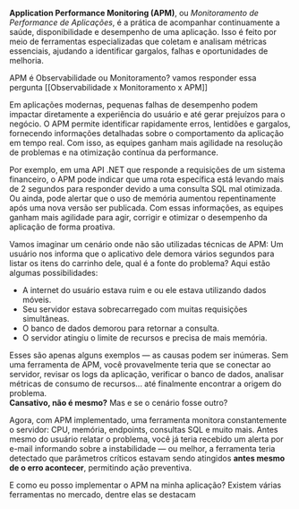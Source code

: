 **Application Performance Monitoring (APM)**, ou _Monitoramento de Performance de Aplicações_, é a prática de acompanhar continuamente a saúde, disponibilidade e desempenho de uma aplicação. Isso é feito por meio de ferramentas especializadas que coletam e analisam métricas essenciais, ajudando a identificar gargalos, falhas e oportunidades de melhoria.

APM é Observabilidade ou Monitoramento?
vamos responder essa pergunta [[Observabilidade x Monitoramento x APM]]

Em aplicações modernas, pequenas falhas de desempenho podem impactar diretamente a experiência do usuário e até gerar prejuízos para o negócio. O APM permite identificar rapidamente erros, lentidões e gargalos, fornecendo informações detalhadas sobre o comportamento da aplicação em tempo real. Com isso, as equipes ganham mais agilidade na resolução de problemas e na otimização contínua da performance.

Por exemplo, em uma API .NET que responde a requisições de um sistema financeiro, o APM pode indicar que uma rota específica está levando mais de 2 segundos para responder devido a uma consulta SQL mal otimizada. Ou ainda, pode alertar que o uso de memória aumentou repentinamente após uma nova versão ser publicada. Com essas informações, as equipes ganham mais agilidade para agir, corrigir e otimizar o desempenho da aplicação de forma proativa.

Vamos imaginar um cenário onde não são utilizadas técnicas de APM:
Um usuário nos informa que o aplicativo dele demora vários segundos para listar os itens do carrinho dele, qual é a fonte do problema? Aqui estão algumas possibilidades:
- A internet do usuário estava ruim e ou ele estava utilizando dados móveis.
- Seu servidor estava sobrecarregado com muitas requisições simultâneas.
- O banco de dados demorou para retornar a consulta.
- O servidor atingiu o limite de recursos e precisa de mais memória.

Esses são apenas alguns exemplos — as causas podem ser inúmeras.
Sem uma ferramenta de APM, você provavelmente teria que se conectar ao servidor, revisar os logs da aplicação, verificar o banco de dados, analisar métricas de consumo de recursos... até finalmente encontrar a origem do problema.  
**Cansativo, não é mesmo?**
Mas e se o cenário fosse outro?

Agora, com APM implementado, uma ferramenta monitora constantemente o servidor: CPU, memória, endpoints, consultas SQL e muito mais. Antes mesmo do usuário relatar o problema, você já teria recebido um alerta por e-mail informando sobre a instabilidade — ou melhor, a ferramenta teria detectado que parâmetros críticos estavam sendo atingidos **antes mesmo de o erro acontecer**, permitindo ação preventiva.

E como eu posso implementar o APM na minha aplicação?
Existem várias ferramentas no mercado, dentre elas se destacam 
